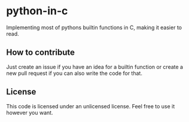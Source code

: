 # python-in-c

  Implementing most of pythons builtin functions in C, making it easier to read.

  ## How to contribute

   Just create an issue if you have an idea for a builtin function or create a new pull request if you can also write the code for that.

  ## License

   This code is licensed under an unlicensed license. Feel free to use it however you want.
